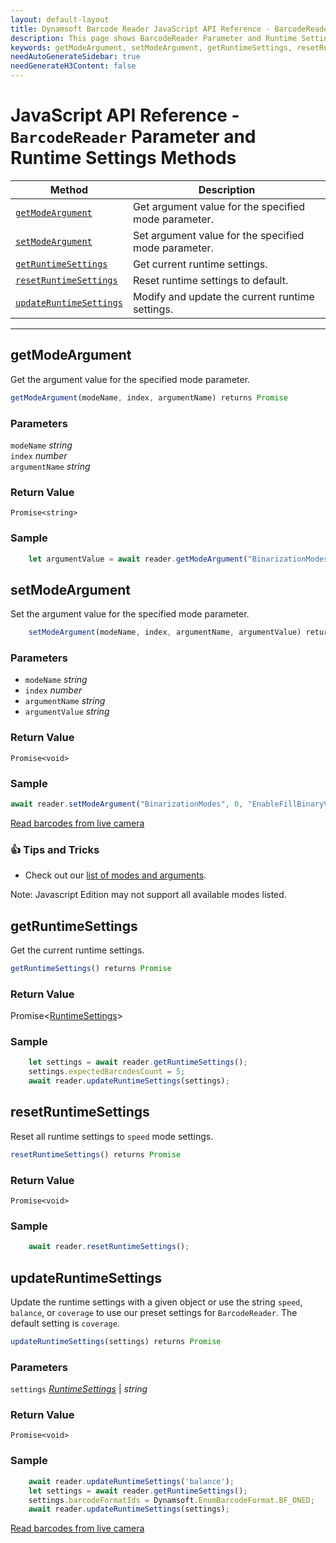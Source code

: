 ```yaml
---
layout: default-layout
title: Dynamsoft Barcode Reader JavaScript API Reference - BarcodeReader Parameter and Runtime Settings Methods
description: This page shows BarcodeReader Parameter and Runtime Settings methods of Dynamsoft Barcode Reader JavaScript SDK.
keywords: getModeArgument, setModeArgument, getRuntimeSettings, resetRuntimeSettings, updateRuntimeSettings, parameter and runtime settings methods, BarcodeReader, api reference, javascript, js
needAutoGenerateSidebar: true
needGenerateH3Content: false
---
```



# JavaScript API Reference - `BarcodeReader` Parameter and Runtime Settings Methods

| Method               | Description |
|----------------------|-------------|
| [`getModeArgument`](#getmodeargument) | Get argument value for the specified mode parameter. |
| [`setModeArgument`](#setmodeargument) | Set argument value for the specified mode parameter. |
| [`getRuntimeSettings`](#getruntimesettings) | Get current runtime settings. |
| [`resetRuntimeSettings`](#resetruntimesettings) | Reset runtime settings to default. |
| [`updateRuntimeSettings`](#updateruntimesettings) | Modify and update the current runtime settings. |

---

## getModeArgument

Get the argument value for the specified mode parameter.

```javascript
getModeArgument(modeName, index, argumentName) returns Promise
```

### Parameters

`modeName` *string*  
`index` *number*  
`argumentName` *string*

### Return Value

`Promise<string>`

### Sample

```javascript
    let argumentValue = await reader.getModeArgument("BinarizationModes", 0, "EnableFillBinaryVacancy");
```

## setModeArgument

Set the argument value for the specified mode parameter.

```javascript
    setModeArgument(modeName, index, argumentName, argumentValue) returns Promise
```

### Parameters

- `modeName` *string*  
- `index` *number*  
- `argumentName` *string*  
- `argumentValue` *string*

### Return Value

`Promise<void>`

### Sample

```javascript
await reader.setModeArgument("BinarizationModes", 0, "EnableFillBinaryVacancy", "1");
```

[Read barcodes from live camera](https://demo.dynamsoft.com/barcode-reader-js/)

### :+1: Tips and Tricks 

* Check out our [list of modes and arguments](../../../../../parameters/enum/parameter-mode-enums.md). 

Note: Javascript Edition may not support all available modes listed. 

## getRuntimeSettings

Get the current runtime settings.

```javascript
getRuntimeSettings() returns Promise
```

### Return Value

Promise<[RuntimeSettings](../../global-interfaces.md#runtimesettings)>


### Sample

```javascript
    let settings = await reader.getRuntimeSettings();
    settings.expectedBarcodesCount = 5;
    await reader.updateRuntimeSettings(settings);
```

## resetRuntimeSettings

Reset all runtime settings to `speed` mode settings. 

```javascript
resetRuntimeSettings() returns Promise
```

### Return Value

`Promise<void>`

### Sample

```javascript
    await reader.resetRuntimeSettings();
```

## updateRuntimeSettings

Update the runtime settings with a given object or use the string `speed`, `balance`, or `coverage` to use our preset settings for `BarcodeReader`. The default setting is `coverage`.

```javascript
updateRuntimeSettings(settings) returns Promise
```

### Parameters

`settings` [*RuntimeSettings*](../../global-interfaces.md#runtimesettings) | *string* 

### Return Value

`Promise<void>`

### Sample

```javascript
    await reader.updateRuntimeSettings('balance');
    let settings = await reader.getRuntimeSettings();
    settings.barcodeFormatIds = Dynamsoft.EnumBarcodeFormat.BF_ONED;
    await reader.updateRuntimeSettings(settings);
```

[Read barcodes from live camera](https://demo.dynamsoft.com/barcode-reader-js/)
